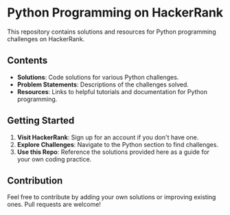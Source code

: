 # Python Programming on HackerRank

This repository contains solutions and resources for Python programming challenges on HackerRank. 
## Contents

- **Solutions**: Code solutions for various Python challenges.
- **Problem Statements**: Descriptions of the challenges solved.
- **Resources**: Links to helpful tutorials and documentation for Python programming.

## Getting Started

1. **Visit HackerRank**: Sign up for an account if you don't have one.
2. **Explore Challenges**: Navigate to the Python section to find challenges.
3. **Use this Repo**: Reference the solutions provided here as a guide for your own coding practice.

## Contribution
Feel free to contribute by adding your own solutions or improving existing ones. Pull requests are welcome!


